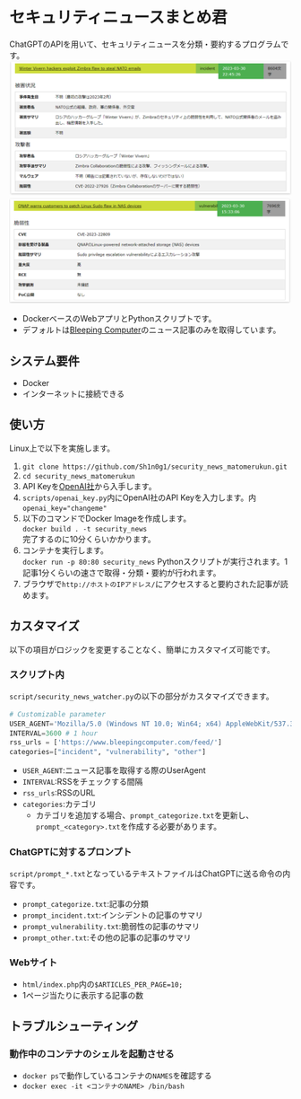 # セキュリティニュースまとめ君
ChatGPTのAPIを用いて、セキュリティニュースを分類・要約するプログラムです。  
![インシデントサンプル](img/sample.png)
![脆弱性サンプル](img/sample2.png)

* DockerベースのWebアプリとPythonスクリプトです。
* デフォルトは[Bleeping Computer](https://www.bleepingcomputer.com/)のニュース記事のみを取得しています。

## システム要件
* Docker
* インターネットに接続できる

## 使い方
Linux上で以下を実施します。
1. `git clone https://github.com/Sh1n0g1/security_news_matomerukun.git`
1. `cd security_news_matomerukun`
1. API Keyを[OpenAI社](https://platform.openai.com/account/api-keys)から入手します。
1. `scripts/openai_key.py`内にOpenAI社のAPI Keyを入力します。内
  `openai_key="changeme"`
1. 以下のコマンドでDocker Imageを作成します。  
`docker build . -t security_news`  
完了するのに10分くらいかかります。
1. コンテナを実行します。  
`docker run -p 80:80 security_news` 
Pythonスクリプトが実行されます。1記事1分くらいの速さで取得・分類・要約が行われます。  
1. ブラウザで`http://ホストのIPアドレス/`にアクセスすると要約された記事が読めます。


## カスタマイズ
以下の項目がロジックを変更することなく、簡単にカスタマイズ可能です。

### スクリプト内
`script/security_news_watcher.py`の以下の部分がカスタマイズできます。
```python
# Customizable parameter
USER_AGENT='Mozilla/5.0 (Windows NT 10.0; Win64; x64) AppleWebKit/537.36 (KHTML, like Gecko) Chrome/111.0.0.0 Safari/537.36'
INTERVAL=3600 # 1 hour
rss_urls = ['https://www.bleepingcomputer.com/feed/']
categories=["incident", "vulnerability", "other"]
```
* `USER_AGENT`:ニュース記事を取得する際のUserAgent
* `INTERVAL`:RSSをチェックする間隔
* `rss_urls`:RSSのURL
* `categories`:カテゴリ
  * カテゴリを追加する場合、`prompt_categorize.txt`を更新し、`prompt_<category>.txt`を作成する必要があります。

### ChatGPTに対するプロンプト
`script/prompt_*.txt`となっているテキストファイルはChatGPTに送る命令の内容です。
* `prompt_categorize.txt`:記事の分類
* `prompt_incident.txt`:インシデントの記事のサマリ
* `prompt_vulnerability.txt`:脆弱性の記事のサマリ
* `prompt_other.txt`:その他の記事の記事のサマリ

### Webサイト
* `html/index.php`内の`$ARTICLES_PER_PAGE=10;`
* 1ページ当たりに表示する記事の数

## トラブルシューティング
### 動作中のコンテナのシェルを起動させる
* `docker ps`で動作しているコンテナの`NAMES`を確認する
* `docker exec -it <コンテナのNAME> /bin/bash`
